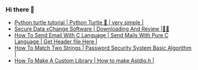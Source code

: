 ### Hi there 👋

<!--
**TAGISWILD/TAGISWILD** is a ✨ _special_ ✨ repository because its `README.md` (this file) appears on your GitHub profile.

Here are some ideas to get you started:

- 🔭 I’m currently working on ...
- 🌱 I’m currently learning ...
- 👯 I’m looking to collaborate on ...
- 🤔 I’m looking for help with ...
- 💬 Ask me about ...
- 📫 How to reach me: ...
- 😄 Pronouns: ...
- ⚡ Fun fact: ...
-->
<!-- YOUTUBE:START -->
- [Python turtle tutorial | Python Turtle 🐢 | very simple |](https://www.youtube.com/watch?v=vtbxHneHTkk)
- [Secure Data xChange Software | Downloading And Review |🙂🙂](https://www.youtube.com/watch?v=27G9RAXx44c)
- [How To Send Email With C Language | Send Mails With Pure C Language | Get Header file Here |](https://www.youtube.com/watch?v=9qPE1d5kLd4)
- [How To Match Two Strings | Password Security System Basic Algorithm |](https://www.youtube.com/watch?v=8p5iEpsHkNk)
- [How To Make A Custom Library | How to make Astdio.h |](https://www.youtube.com/watch?v=Zah9yV3nfzA)
<!-- YOUTUBE:END -->
<!-- BLOG-POST-LIST:START -->
<!-- BLOG-POST-LIST:END -->
